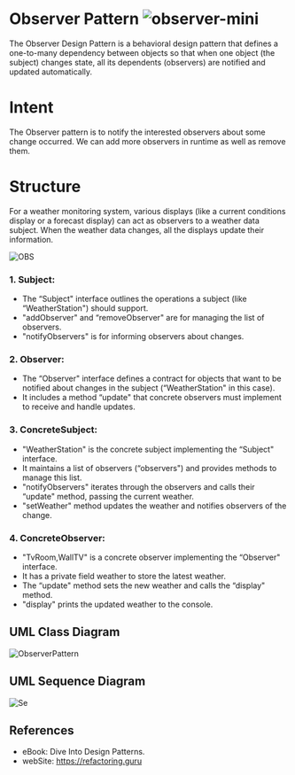 # Observer Pattern ![observer-mini](https://github.com/ZaraSam/Dsign-Patterns/assets/136806163/4e42b68b-3de7-42fb-97eb-02f3291c1dd2)

The Observer Design Pattern is a behavioral design pattern that defines a one-to-many dependency between objects so that when one object (the subject) changes state, all its dependents (observers) are notified and updated automatically.

# Intent
The Observer pattern is to notify the interested observers about some change occurred. We can add more observers in runtime as well as remove them.

# Structure
For a weather monitoring system, various displays (like a current conditions display or a forecast display) can act as observers to a weather data subject. When the weather data changes, all the displays update their information.

![OBS](https://github.com/ZaraSam/Dsign-Patterns/assets/136806163/51b21bf0-8d1b-4cf7-be41-f84eeac686cb)

### 1. Subject: 
- The “Subject" interface outlines the operations a subject (like “WeatherStation") should support.
- "addObserver" and “removeObserver" are for managing the list of observers.
- "notifyObservers" is for informing observers about changes.
  
### 2. Observer:
- The “Observer" interface defines a contract for objects that want to be notified about changes in the subject (“WeatherStation" in this case).
- It includes a method “update" that concrete observers must implement to receive and handle updates.
  
### 3. ConcreteSubject: 
- "WeatherStation" is the concrete subject implementing the “Subject" interface.
- It maintains a list of observers (“observers") and provides methods to manage this list.
- "notifyObservers" iterates through the observers and calls their “update" method, passing the current weather.
- "setWeather" method updates the weather and notifies observers of the change.

### 4. ConcreteObserver:
- "TvRoom,WallTV" is a concrete observer implementing the “Observer" interface.
- It has a private field weather to store the latest weather.
- The “update" method sets the new weather and calls the “display" method.
- "display" prints the updated weather to the console.



## UML Class Diagram
![ObserverPattern](https://github.com/ZaraSam/Dsign-Patterns/assets/136806163/c45cfc47-d3ad-4945-b953-40c40c9b14e5)


## UML Sequence Diagram
![Se](https://github.com/ZaraSam/Dsign-Patterns/assets/136806163/938a9c29-a179-4f1f-bd9f-f09905f668a9)

## References
- eBook: Dive Into Design Patterns.
- webSite: https://refactoring.guru
